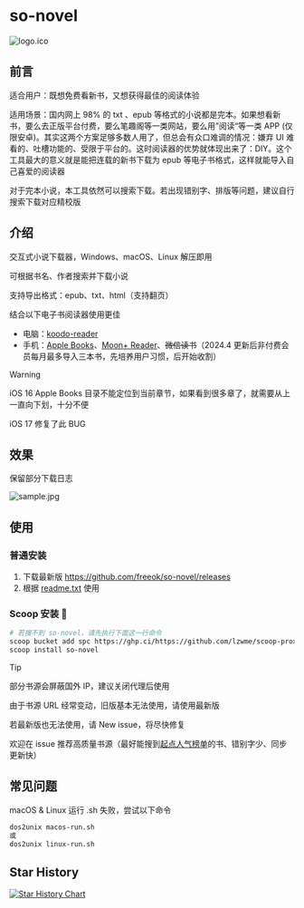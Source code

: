 # so-novel

![logo.ico](assets/logo.ico)

## 前言

适合用户：既想免费看新书，又想获得最佳的阅读体验

适用场景：国内网上 98% 的 txt 、epub 等格式的小说都是完本。如果想看新书，要么去正版平台付费，要么笔趣阁等一类网站，要么用”阅读“等一类
APP (仅限安卓)。其实这两个方案足够多数人用了，但总会有众口难调的情况：嫌弃 UI
难看的、吐槽功能的、受限于平台的。这时阅读器的优势就体现出来了：DIY。这个工具最大的意义就是能把连载的新书下载为 epub
等电子书格式，这样就能导入自己喜爱的阅读器

对于完本小说，本工具依然可以搜索下载。若出现错别字、排版等问题，建议自行搜索下载对应精校版

## 介绍

交互式小说下载器，Windows、macOS、Linux 解压即用

可根据书名、作者搜索并下载小说

支持导出格式：epub、txt、html（支持翻页）

结合以下电子书阅读器使用更佳

- 电脑：[koodo-reader](https://www.koodoreader.com/zh)
- 手机：[Apple Books](https://www.apple.com/apple-books/)、[Moon+ Reader](https://moondownload.com/chinese.html)、~~微信读书~~（2024.4 更新后非付费会员每月最多导入三本书，先培养用户习惯，后开始收割）

> [!WARNING]
>
> iOS 16 Apple Books 目录不能定位到当前章节，如果看到很多章了，就需要从上一直向下划，十分不便
>
> iOS 17 修复了此 BUG

## 效果

保留部分下载日志

![sample.jpg](assets%2Fsample.jpg)

## 使用

### 普通安装

1. 下载最新版 https://github.com/freeok/so-novel/releases
2. 根据 [readme.txt](input%2Freadme.txt) 使用

### Scoop 安装 🍨

```bash
# 若搜不到 so-novel，请先执行下面这一行命令
scoop bucket add spc https://ghp.ci/https://github.com/lzwme/scoop-proxy-cn
scoop install so-novel
```

> [!TIP]
>
> 部分书源会屏蔽国外 IP，建议关闭代理后使用
>
> 由于书源 URL 经常变动，旧版基本无法使用，请使用最新版
>
> 若最新版也无法使用，请 New issue，将尽快修复
>
> 欢迎在 issue 推荐高质量书源（最好能搜到[起点人气榜单](https://www.qidian.com/rank/)的书、错别字少、同步更新快）

## 常见问题

macOS & Linux 运行 .sh 失败，尝试以下命令

```bash
dos2unix macos-run.sh
或
dos2unix linux-run.sh
```

## Star History

[![Star History Chart](https://api.star-history.com/svg?repos=freeok/so-novel&type=Date)](https://star-history.com/#freeok/so-novel&Date)
